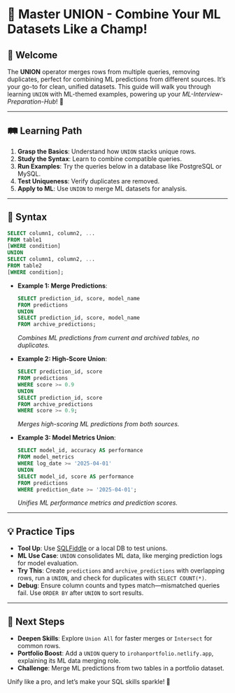 # 🎉 Master UNION - Combine Your ML Datasets Like a Champ!

## 🌟 Welcome

The **UNION** operator merges rows from multiple queries, removing duplicates, perfect for combining ML predictions from different sources. It’s your go-to for clean, unified datasets. This guide will walk you through learning `UNION` with ML-themed examples, powering up your *ML-Interview-Preparation-Hub*! 🚀

---

## 🛤️ Learning Path

1. **Grasp the Basics**: Understand how `UNION` stacks unique rows.
2. **Study the Syntax**: Learn to combine compatible queries.
3. **Run Examples**: Try the queries below in a database like PostgreSQL or MySQL.
4. **Test Uniqueness**: Verify duplicates are removed.
5. **Apply to ML**: Use `UNION` to merge ML datasets for analysis.

---

## 📜 Syntax

```sql
SELECT column1, column2, ...
FROM table1
[WHERE condition]
UNION
SELECT column1, column2, ...
FROM table2
[WHERE condition];
```

- **Example 1: Merge Predictions**:
  ```sql
  SELECT prediction_id, score, model_name
  FROM predictions
  UNION
  SELECT prediction_id, score, model_name
  FROM archive_predictions;
  ```
  *Combines ML predictions from current and archived tables, no duplicates.*

- **Example 2: High-Score Union**:
  ```sql
  SELECT prediction_id, score
  FROM predictions
  WHERE score >= 0.9
  UNION
  SELECT prediction_id, score
  FROM archive_predictions
  WHERE score >= 0.9;
  ```
  *Merges high-scoring ML predictions from both sources.*

- **Example 3: Model Metrics Union**:
  ```sql
  SELECT model_id, accuracy AS performance
  FROM model_metrics
  WHERE log_date >= '2025-04-01'
  UNION
  SELECT model_id, score AS performance
  FROM predictions
  WHERE prediction_date >= '2025-04-01';
  ```
  *Unifies ML performance metrics and prediction scores.*

---

## 💡 Practice Tips

- **Tool Up**: Use [SQLFiddle](http://sqlfiddle.com) or a local DB to test unions.
- **ML Use Case**: `UNION` consolidates ML data, like merging prediction logs for model evaluation.
- **Try This**: Create `predictions` and `archive_predictions` with overlapping rows, run a `UNION`, and check for duplicates with `SELECT COUNT(*)`.
- **Debug**: Ensure column counts and types match—mismatched queries fail. Use `ORDER BY` after `UNION` to sort results.

---

## 🚀 Next Steps

- **Deepen Skills**: Explore `Union All` for faster merges or `Intersect` for common rows.
- **Portfolio Boost**: Add a `UNION` query to `irohanportfolio.netlify.app`, explaining its ML data merging role.
- **Challenge**: Merge ML predictions from two tables in a portfolio dataset.

Unify like a pro, and let’s make your SQL skills sparkle! 🌟